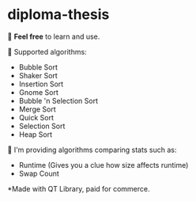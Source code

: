 # diploma-thesis
👮 **Feel free** to learn and use.


📃 Supported algorithms:
- Bubble Sort
- Shaker Sort
- Insertion Sort
- Gnome Sort
- Bubble 'n Selection Sort
- Merge Sort
- Quick Sort
- Selection Sort
- Heap Sort

🧿 I'm providing algorithms comparing stats such as:
- Runtime (Gives you a clue how size affects runtime)
- Swap Count

*Made with QT Library, paid for commerce.
